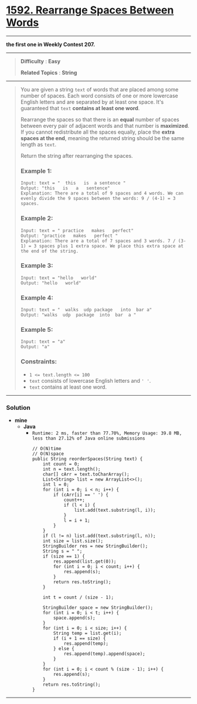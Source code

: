 # [1592. Rearrange Spaces Between Words](https://leetcode.com/problems/rearrange-spaces-between-words/)

---

**the first one in Weekly Contest 207.**

---

> **Difficulty** : **Easy**
>
> **Related Topics** : **String**

---

> You are given a string `text` of words that are placed among some number of spaces. Each word consists of one or more lowercase English letters and are separated by at least one space. It's guaranteed that `text` **contains at least one word**.
>
> Rearrange the spaces so that there is an **equal** number of spaces between every pair of adjacent words and that number is **maximized**. If you cannot redistribute all the spaces equally, place the **extra spaces at the end**, meaning the returned string should be the same length as `text`.
>
> Return the string after rearranging the spaces.
>
>
>
> ### Example 1:
> ```
> Input: text = "  this   is  a sentence "
> Output: "this   is   a   sentence"
> Explanation: There are a total of 9 spaces and 4 words. We can evenly divide the 9 spaces between the words: 9 / (4-1) = 3 spaces.
> ```
>
> ### Example 2:
> ```
> Input: text = " practice   makes   perfect"
> Output: "practice   makes   perfect "
> Explanation: There are a total of 7 spaces and 3 words. 7 / (3-1) = 3 spaces plus 1 extra space. We place this extra space at the end of the string.
> ```
>
> ### Example 3:
> ```
> Input: text = "hello   world"
> Output: "hello   world"
> ```
>
> ### Example 4:
> ```
> Input: text = "  walks  udp package   into  bar a"
> Output: "walks  udp  package  into  bar  a "
> ```
>
> ### Example 5:
> ```
> Input: text = "a"
> Output: "a"
> ```
>
> ### Constraints:
> * `1 <= text.length <= 100`
> * `text` consists of lowercase English letters and `' '`.
> * `text` contains at least one word.

---


### Solution
* **mine**
  * **Java**
    * `Runtime: 2 ms, faster than 77.70%, Memory Usage: 39.8 MB, less than 27.12% of Java online submissions`
      ```
      // O(N)time
      // O(N)space
      public String reorderSpaces(String text) {
          int count = 0;
          int n = text.length();
          char[] cArr = text.toCharArray();
          List<String> list = new ArrayList<>();
          int l = 0;
          for (int i = 0; i < n; i++) {
              if (cArr[i] == ' ') {
                  count++;
                  if (l < i) {
                      list.add(text.substring(l, i));
                  }
                  l = i + 1;
              }
          }
          if (l != n) list.add(text.substring(l, n));
          int size = list.size();
          StringBuilder res = new StringBuilder();
          String s = " ";
          if (size == 1) {
              res.append(list.get(0));
              for (int i = 0; i < count; i++) {
                  res.append(s);
              }
              return res.toString();
          }

          int t = count / (size - 1);

          StringBuilder space = new StringBuilder();
          for (int i = 0; i < t; i++) {
              space.append(s);
          }
          for (int i = 0; i < size; i++) {
              String temp = list.get(i);
              if (i + 1 == size) {
                  res.append(temp);
              } else {
                  res.append(temp).append(space);
              }
          }
          for (int i = 0; i < count % (size - 1); i++) {
              res.append(s);
          }
          return res.toString();
      }
      ```

---

